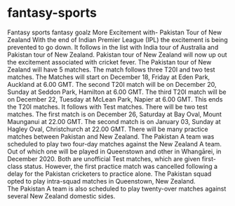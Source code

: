 # fantasy-sports
Fantasy sports fantasy goalz
More Excitement with- Pakistan Tour of New Zealand
With the end of Indian Premier League (IPL) the excitement is being prevented to go down. 
It follows in the list with India tour of Australia and Pakistan tour of New Zealand.
 Pakistan tour of New Zealand will now up out the excitement associated with cricket fever.
 The Pakistan tour of New Zealand will have 5 matches.
The match follows three T20I and two test matches.
 The Matches will start on December 18, Friday at Eden Park, Auckland at 6.00 GMT.
 The second T20I match will be on December 20, Sunday at Seddon Park, Hamilton at 6.00 GMT.
 The third T20I match will be on December 22, Tuesday at McLean Park, Napier at 6.00 GMT. 
This ends the T20I matches. It follows with Test matches. There will be two test matches.
 The first match is on December 26, Saturday at Bay Oval, Mount Maunganui at 22.00 GMT. 
The second match is on January 03, Sunday at Hagley Oval, Christchurch at 22.00 GMT.
There will be many practice matches between Pakistan and New Zealand. 
The Pakistan A team was scheduled to play two four-day matches against the New Zealand A team. 
Out of which one will be played in Queenstown and other in Whangārei, in December 2020.
 Both are unofficial Test matches, which are given first-class status. 
However, the first practice match was cancelled following a delay for the Pakistan cricketers to practice alone. 
The Pakistan squad opted to play intra-squad matches in Queenstown, New Zealand.  
The Pakistan A team is also scheduled to play twenty-over matches against several New Zealand domestic sides.
